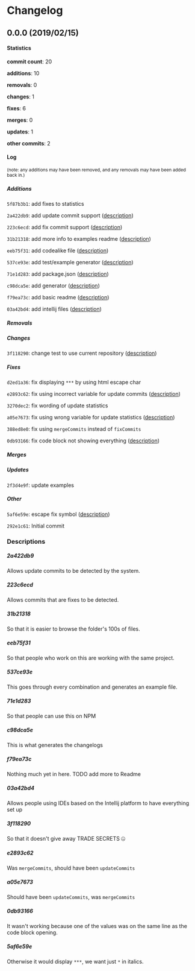 # Changelog
## 0.0.0 (2019/02/15)
#### Statistics
**commit count**: 20

**additions**: 10

**removals**: 0

**changes**: 1

**fixes**: 6

**merges**: 0

**updates**: 1

**other commits**: 2

#### Log
<small>(note: any additions may have been removed, and any removals may have been added back in.)</small>
##### Additions
 `5f87b3b1`: add fixes to statistics

 `2a422db9`: add update commit support ([description](#2a422db9-14))

 `223c6ecd`: add fix commit support ([description](#223c6ecd-14))

 `31b21318`: add more info to examples readme ([description](#31b21318-14))

 `eeb75f31`: add codealike file ([description](#eeb75f31-14))

 `537ce93e`: add test/example generator ([description](#537ce93e-14))

 `71e1d283`: add package.json ([description](#71e1d283-14))

 `c98dca5e`: add generator ([description](#c98dca5e-14))

 `f79ea73c`: add basic readme ([description](#f79ea73c-14))

 `03a42bd4`: add intellij files ([description](#03a42bd4-14))

##### Removals

##### Changes
 `3f118290`: change test to use current repository ([description](#3f118290-14))

##### Fixes
 `d2ed1a36`: fix displaying `***` by using html escape char

 `e2893c62`: fix using incorrect variable for update commits ([description](#e2893c62-14))

 `3270dec2`: fix wording of update statistics

 `a05e7673`: fix using wrong variable for update statistics ([description](#a05e7673-14))

 `388ed8e0`: fix using `mergeCommits` instead of `fixCommits`

 `0db93166`: fix code block not showing everything ([description](#0db93166-14))

##### Merges

##### Updates
 `2f3d4e9f`: update examples

##### Other
 `5af6e59e`: escape fix symbol ([description](#5af6e59e-14))

 `292e1c61`: Initial commit

### Descriptions
##### 2a422db9
Allows update commits to be detected by the system.
##### 223c6ecd
Allows commits that are fixes to be detected.
##### 31b21318
So that it is easier to browse the folder's 100s of files.
##### eeb75f31
So that people who work on this are working with the same project.
##### 537ce93e
This goes through every combination and generates an example file.
##### 71e1d283
So that people can use this on NPM
##### c98dca5e
This is what generates the changelogs
##### f79ea73c
Nothing much yet in here. TODO add more to Readme
##### 03a42bd4
Allows people using IDEs based on the Intellij platform to have everything set up
##### 3f118290
So that it doesn't give away TRADE SECRETS 🤐
##### e2893c62
Was `mergeCommits`, should have been `updateCommits`
##### a05e7673
Should have been `updateCommits`, was `mergeCommits`
##### 0db93166
It wasn't working because one of the values was on the same line as the code block opening.
##### 5af6e59e
Otherwise it would display `***`, we want just `*` in italics.
